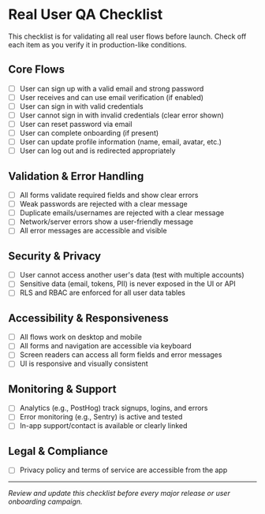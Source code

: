 # Real User QA Checklist

This checklist is for validating all real user flows before launch. Check off each item as you verify it in production-like conditions.

## Core Flows
- [ ] User can sign up with a valid email and strong password
- [ ] User receives and can use email verification (if enabled)
- [ ] User can sign in with valid credentials
- [ ] User cannot sign in with invalid credentials (clear error shown)
- [ ] User can reset password via email
- [ ] User can complete onboarding (if present)
- [ ] User can update profile information (name, email, avatar, etc.)
- [ ] User can log out and is redirected appropriately

## Validation & Error Handling
- [ ] All forms validate required fields and show clear errors
- [ ] Weak passwords are rejected with a clear message
- [ ] Duplicate emails/usernames are rejected with a clear message
- [ ] Network/server errors show a user-friendly message
- [ ] All error messages are accessible and visible

## Security & Privacy
- [ ] User cannot access another user's data (test with multiple accounts)
- [ ] Sensitive data (email, tokens, PII) is never exposed in the UI or API
- [ ] RLS and RBAC are enforced for all user data tables

## Accessibility & Responsiveness
- [ ] All flows work on desktop and mobile
- [ ] All forms and navigation are accessible via keyboard
- [ ] Screen readers can access all form fields and error messages
- [ ] UI is responsive and visually consistent

## Monitoring & Support
- [ ] Analytics (e.g., PostHog) track signups, logins, and errors
- [ ] Error monitoring (e.g., Sentry) is active and tested
- [ ] In-app support/contact is available or clearly linked

## Legal & Compliance
- [ ] Privacy policy and terms of service are accessible from the app

---

*Review and update this checklist before every major release or user onboarding campaign.* 